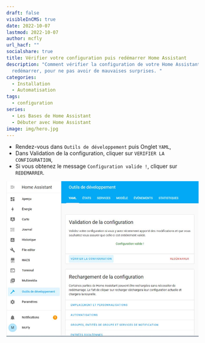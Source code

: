 ```yaml
---
draft: false
visibleInCMS: true
date: 2022-10-07
lastmod: 2022-10-07
author: mcfly
url_hacf: ""
socialshare: true
title: Vérifier votre configuration puis redémarrer Home Assistant
description: "Comment vérifier la configuration de votre Home Assistant avant de
  redémarrer, pour ne pas avoir de mauvaises surprises. "
categories:
  - Installation
  - Automatisation
tags:
  - configuration
series:
  - Les Bases de Home Assistant
  - Débuter avec Home Assistant
image: img/hero.jpg
---
```



* Rendez-vous dans `Outils de développement` puis Onglet `YAML`,
* Dans Validation de la configuration, cliquer sur `VERIFIER LA CONFIGURATION`,
* Si vous obtenez le message `Configuration valide !`, cliquer sur `REDEMARRER`.

![Image Vérifier sa configuration et redémarrer Home Assistant](img/verifier_configuration_redemarrer_instance.jpg "Vérifier sa configuration et redémarrer Home Assistant")
